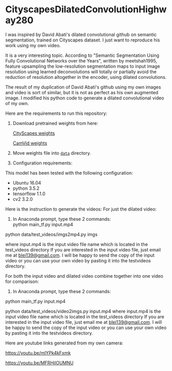 # CityscapesDilatedConvolutionHighway280
I was inspired by David Abati's dilated convolutional github on semantic segmentation, trained on Cityscapes dataset.  I just want to reproduce his work using my own video.  

It is a very interesting topic.  According to "Semantic Segmentation Using Fully Convolutional Networks over the Years", written by
meetshah1995, feature upsampling the low-resolution segmentation maps to input image resolution using learned deconvolutions will totally
or partially avoid the reduction of resolution altogether in the encoder, using dilated convolutions.

The result of my duplication of David Abati's github using my own images and video is sort of similar, but it is not as perfect as his own augmented image.  I modified his python code to generate a dilated convolutional video of my own.

Here are the requirements to run this repository:

1. Download pretrained weights from here:

    [CityScapes weights](https://drive.google.com/open?id=0Bx9YaGcDPu3XR0d4cXVSWmtVdEE)
    
    [CamVid weights](https://drive.google.com/open?id=0Bx9YaGcDPu3Xd0JrcXZpTEpkb0U)
    
2. Move weights file into [`data`](data) directory.

3. Configuration requirements:

This model has been tested with the following configuration:
- Ubuntu 16.04
- python 3.5.2
- tensorflow 1.1.0
- cv2 3.2.0


Here is the instruction to generate the videos:
For just the dilated video:
1) In Anaconda prompt, type these 2 commands:  
  python main_tf.py input.mp4
  
  python data/test_videos/imgs2mp4.py imgs 
  
  where input.mp4 is the input video file name which is located in the test_videos directory
  If you are interested in the input video file, just email me at blei139@gmail.com.  I will be happy to send the copy of the input
  video or you can use your own video by pasting it into the testvideos directory.
  
For both the input video and dilated video combine together into one video for comparison:
1) In Anaconda prompt, type these 2 commands:  

  python main_tf.py input.mp4
  
  python data/test_videos/video2imgs.py input.mp4
  where input.mp4 is the input video file name which is located in the test_videos directory
  If you are interested in the input video file, just email me at blei139@gmail.com.  I will be happy to send the copy of the input
  video or you can use your own video by pasting it into the testvideos directory.
  
Here are youtube links generated from my own camera:

https://youtu.be/mlYPk4kFxmk

https://youtu.be/MFRHjIOUMNU
